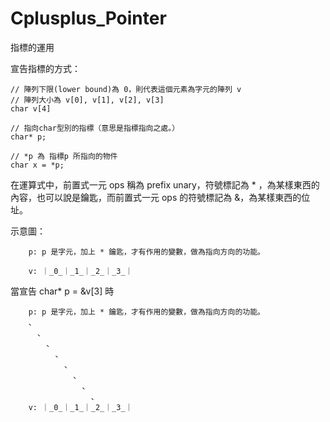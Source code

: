 # Cplusplus_Pointer
指標的運用

宣告指標的方式：

    // 陣列下限(lower bound)為 0，則代表這個元素為字元的陣列 v 
    // 陣列大小為 v[0], v[1], v[2], v[3]
    char v[4]
    
    // 指向char型別的指標（意思是指標指向之處。）
    char* p; 
    
    // *p 為 指標p 所指向的物件
    char x = *p;
    
在運算式中，前置式一元 ops 稱為 prefix unary，符號標記為 * ，為某樣東西的內容，也可以說是鑰匙，而前置式一元 ops 的符號標記為 &，為某樣東西的位址。

示意圖：

        p: p 是字元，加上 * 鑰匙，才有作用的變數，做為指向方向的功能。 
        
        v: ｜_0_｜_1_｜_2_｜_3_｜
        
當宣告 char* p = &v[3] 時

        
        p: p 是字元，加上 * 鑰匙，才有作用的變數，做為指向方向的功能。 
        、
          、
            、
              、
                、
                  、
                    、
                      、
        v: ｜_0_｜_1_｜_2_｜_3_｜

        






